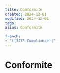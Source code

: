 ```yaml
---
title: Conformite
created: 2024-12-01
modified: 2024-12-01
tags: 
alias: Conformité

french:
- "[[3778 Compliance]]"
---
```

# Conformite
